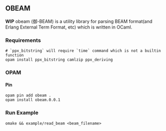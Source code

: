 OBEAM
-
**WIP**
obeam (御-BEAM) is a utility library for parsing BEAM format(and Erlang External Term Format, etc) which is written in OCaml.

### Requirements
```
# `ppx_bitstring` will require `time` command which is not a builtin function
opam install ppx_bitstring camlzip ppx_deriving
```

### OPAM
#### Pin
```
opam pin add obeam .
opam install obeam.0.0.1
```

### Run Example
```
omake && example/read_beam <beam_filename>
```
